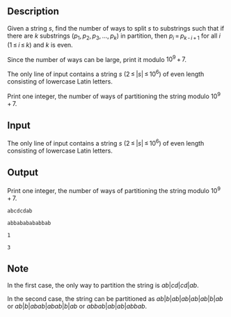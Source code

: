 ## Description

<div><p>Given a string <span class="tex-span"><i>s</i></span>, find the number of ways to split <span class="tex-span"><i>s</i></span> to substrings such that if there are <span class="tex-span"><i>k</i></span> substrings <span class="tex-span">(<i>p</i><sub class="lower-index">1</sub>, <i>p</i><sub class="lower-index">2</sub>, <i>p</i><sub class="lower-index">3</sub>, ..., <i>p</i><sub class="lower-index"><i>k</i></sub>)</span> in partition, then <span class="tex-span"><i>p</i><sub class="lower-index"><i>i</i></sub> = <i>p</i><sub class="lower-index"><i>k</i> - <i>i</i> + 1</sub></span> for all <span class="tex-span"><i>i</i></span> <span class="tex-span">(1 ≤ <i>i</i> ≤ <i>k</i>)</span> and <span class="tex-span"><i>k</i></span> is even.</p><p>Since the number of ways can be large, print it modulo <span class="tex-span">10<sup class="upper-index">9</sup> + 7</span>.</p></div><div class="input-specification"><p>The only line of input contains a string <span class="tex-span"><i>s</i></span> <span class="tex-span">(2 ≤ |<i>s</i>| ≤ 10<sup class="upper-index">6</sup>)</span> of even length consisting of lowercase Latin letters. </p></div><div class="output-specification"><p>Print one integer, the number of ways of partitioning the string modulo <span class="tex-span">10<sup class="upper-index">9</sup> + 7</span>.</p></div>

## Input

<p>The only line of input contains a string <span class="tex-span"><i>s</i></span> <span class="tex-span">(2 ≤ |<i>s</i>| ≤ 10<sup class="upper-index">6</sup>)</span> of even length consisting of lowercase Latin letters. </p>

## Output

<p>Print one integer, the number of ways of partitioning the string modulo <span class="tex-span">10<sup class="upper-index">9</sup> + 7</span>.</p>





```input1
abcdcdab

```




```input2
abbababababbab

```




```output1
1
```




```output2
3
```



## Note

<p>In the first case, the only way to partition the string is <span class="tex-span"><i>ab</i>|<i>cd</i>|<i>cd</i>|<i>ab</i></span>.</p><p>In the second case, the string can be partitioned as <span class="tex-span"><i>ab</i>|<i>b</i>|<i>ab</i>|<i>ab</i>|<i>ab</i>|<i>ab</i>|<i>b</i>|<i>ab</i></span> or <span class="tex-span"><i>ab</i>|<i>b</i>|<i>abab</i>|<i>abab</i>|<i>b</i>|<i>ab</i></span> or <span class="tex-span"><i>abbab</i>|<i>ab</i>|<i>ab</i>|<i>abbab</i></span>.</p>
